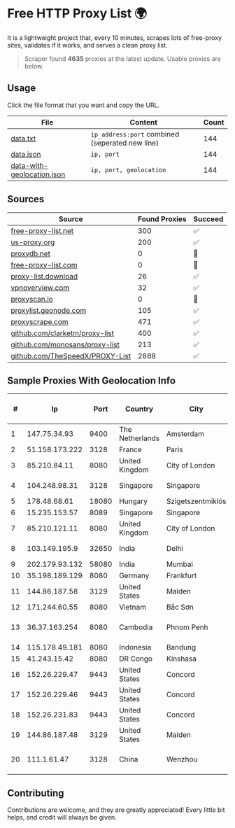 
# Free HTTP Proxy List 🌍

It is a lightweight project that, every 10 minutes, scrapes lots of free-proxy sites, validates if it works, and serves a clean proxy list.


> Scraper found **4635** proxies at the latest update. Usable proxies are below.

## Usage

Click the file format that you want and copy the URL.


|File|Content|Count|
|----|-------|-----|
|[data.txt](https://raw.githubusercontent.com/themiralay/Proxy-List-World/master/data.txt)|`ip_address:port` combined (seperated new line)|144|
|[data.json](https://raw.githubusercontent.com/themiralay/Proxy-List-World/master/data.json)|`ip, port`|144|
|[data-with-geolocation.json](https://raw.githubusercontent.com/themiralay/Proxy-List-World/master/data-with-geolocation.json)|`ip, port, geolocation`|144|

## Sources

|Source|Found Proxies|Succeed|
|------|-------------|-------|
|[free-proxy-list.net](https://free-proxy-list.net)|300|✅|
|[us-proxy.org](https://www.us-proxy.org)|200|✅|
|[proxydb.net](http://proxydb.net)|0|🚫|
|[free-proxy-list.com](https://free-proxy-list.com/?page=&port=&type%5B%5D=http&type%5B%5D=https&up_time=0&search=Search)|0|🚫|
|[proxy-list.download](https://www.proxy-list.download/HTTP)|26|✅|
|[vpnoverview.com](https://vpnoverview.com/privacy/anonymous-browsing/free-proxy-servers)|32|✅|
|[proxyscan.io](https://www.proxyscan.io)|0|🚫|
|[proxylist.geonode.com](https://proxylist.geonode.com/api/proxy-list?limit=300&page=1&sort_by=lastChecked&sort_type=desc&protocols=http,https)|105|✅|
|[proxyscrape.com](https://api.proxyscrape.com/v2/?request=displayproxies&protocol=http&timeout=10000&country=all&ssl=all&anonymity=all)|471|✅|
|[github.com/clarketm/proxy-list](https://raw.githubusercontent.com/clarketm/proxy-list/master/proxy-list-raw.txt)|400|✅|
|[github.com/monosans/proxy-list](https://raw.githubusercontent.com/monosans/proxy-list/main/proxies/http.txt)|213|✅|
|[github.com/TheSpeedX/PROXY-List](https://raw.githubusercontent.com/TheSpeedX/PROXY-List/master/http.txt)|2888|✅|


## Sample Proxies With Geolocation Info

|#|Ip|Port|Country|City|Internet Service Provider|
|-|--|----|-------|----|-------------------------|
|1|147.75.34.93|9400|The Netherlands|Amsterdam|Packet Host, Inc.|
|2|51.158.173.222|3128|France|Paris|Online S.A.S.|
|3|85.210.84.11|8080|United Kingdom|City of London|Microsoft Corporation|
|4|104.248.98.31|3128|Singapore|Singapore|DigitalOcean, LLC|
|5|178.48.68.61|18080|Hungary|Szigetszentmiklós|UPC|
|6|15.235.153.57|8089|Singapore|Singapore|OVH Hosting|
|7|85.210.121.11|8080|United Kingdom|City of London|Microsoft Corporation|
|8|103.149.195.9|32650|India|Delhi|Kavya Internet Services Pvt Ltd|
|9|202.179.93.132|58080|India|Mumbai|Ankhnet|
|10|35.198.189.129|8080|Germany|Frankfurt|Google LLC|
|11|144.86.187.58|3129|United States|Malden|Charles River Operation|
|12|171.244.60.55|8080|Vietnam|Bắc Sơn|VIETEL|
|13|36.37.163.254|8080|Cambodia|Phnom Penh|VIETTEL (CAMBODIA) PTE., LTD|
|14|115.178.49.181|8080|Indonesia|Bandung|NOC SIMAYA|
|15|41.243.15.42|8080|DR Congo|Kinshasa|Airtel CD Kins|
|16|152.26.229.47|9443|United States|Concord|MCNC|
|17|152.26.229.46|9443|United States|Concord|MCNC|
|18|152.26.231.83|9443|United States|Concord|MCNC|
|19|144.86.187.48|3129|United States|Malden|Charles River Operation|
|20|111.1.61.47|3128|China|Wenzhou|China Mobile communications corporation|



## Contributing

Contributions are welcome, and they are greatly appreciated! Every
little bit helps, and credit will always be given.

